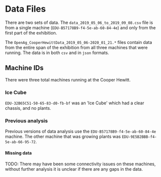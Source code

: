 # Data Files
There are two sets of data. The `data_2019_05_06_to_2019_09_08.csv` file is from a single machine (`EDU-B57178B9-f4-5e-ab-60-84-4e`)
and only from the first part of the exhibition.

The `OpenAg_CooperHewittData_2019_05_06-2020_01_21.*` files contain data from the entire span
of the exhibition from all three machines that were running. The data is in both `csv` and in `json` formats.

## Machine IDs
There were three total machines running at the Cooper Hewitt.

### Ice Cube
`EDU-32B65C51-50-65-83-d0-fb-bf` was an 'Ice Cube' which had a clear chassis, and no plants.

### Previous analysis
Previous versions of data analysis use the `EDU-B57178B9-f4-5e-ab-60-84-4e` machine.
The other machine that was growing plants was `EDU-9E5B2BBB-f4-5e-ab-66-95-72`.

#### Missing data
TODO: There may have been some connectivity issues on these machines, without further analysis 
it is unclear if there are any gaps in the data. 
